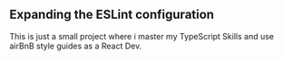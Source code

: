 ## Expanding the ESLint configuration

This is just a small project where i master my TypeScript Skills and use airBnB style guides as a React Dev.
